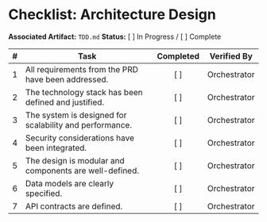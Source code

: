 # Checklist: Architecture Design

**Associated Artifact:** `TDD.md`
**Status:** [ ] In Progress / [ ] Complete

| # | Task                                                     | Completed | Verified By |
|---|----------------------------------------------------------|:---------:|-------------|
| 1 | All requirements from the PRD have been addressed.       |    [ ]    | Orchestrator|
| 2 | The technology stack has been defined and justified.     |    [ ]    | Orchestrator|
| 3 | The system is designed for scalability and performance.  |    [ ]    | Orchestrator|
| 4 | Security considerations have been integrated.            |    [ ]    | Orchestrator|
| 5 | The design is modular and components are well-defined.   |    [ ]    | Orchestrator|
| 6 | Data models are clearly specified.                       |    [ ]    | Orchestrator|
| 7 | API contracts are defined.                               |    [ ]    | Orchestrator|
